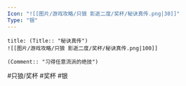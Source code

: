 ```yaml
---
Icon: "![[图片/游戏攻略/只狼 影逝二度/奖杯/秘诀真传.png|30]]"
Type: "银"
---
```

```ad-common-silver-trophy
title: (Title:: "秘诀真传")
![[图片/游戏攻略/只狼 影逝二度/奖杯/秘诀真传.png|100]]

(Comment:: "习得任意流派的绝技")
```

#只狼/奖杯 #奖杯 #银
